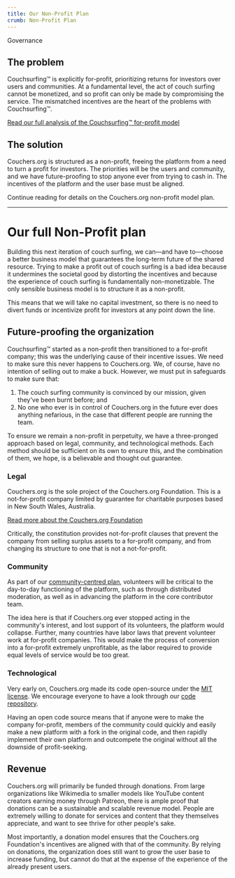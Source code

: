 ```yaml
---
title: Our Non-Profit Plan
crumb: Non-Profit Plan
---
```


<span class="tag is-success is-large">Governance</span>

## The problem

Couchsurfing™ is explicitly for-profit, prioritizing returns for investors over users and communities. At a fundamental level, the act of couch surfing cannot be monetized, and so profit can only be made by compromising the service. The mismatched incentives are the heart of the problems with Couchsurfing™.

[Read our full analysis of the Couchsurfing™ for-profit model](/issues/profit-and-incentives)

## The solution

Couchers.org is structured as a non-profit, freeing the platform from a need to turn a profit for investors. The priorities will be the users and community, and we have future-proofing to stop anyone ever from trying to cash in. The incentives of the platform and the user base must be aligned.

Continue reading for details on the Couchers.org non-profit model plan.

---

# Our full Non-Profit plan

Building this next iteration of couch surfing, we can—and have to—choose a better business model that guarantees the long-term future of the shared resource. Trying to make a profit out of couch surfing is a bad idea because it undermines the societal good by distorting the incentives and because the experience of couch surfing is fundamentally non-monetizable. The only sensible business model is to structure it as a non-profit.

This means that we will take no capital investment, so there is no need to divert funds or incentivize profit for investors at any point down the line.

## Future-proofing the organization

Couchsurfing™ started as a non-profit then transitioned to a for-profit company; this was the underlying cause of their incentive issues. We need to make sure this never happens to Couchers.org. We, of course, have no intention of selling out to make a buck. However, we must put in safeguards to make sure that:

1. The couch surfing community is convinced by our mission, given they've been burnt before; and
2. No one who ever is in control of Couchers.org in the future ever does anything nefarious, in the case that different people are running the team.

To ensure we remain a non-profit in perpetuity, we have a three-pronged approach based on legal, community, and technological methods. Each method should be sufficient on its own to ensure this, and the combination of them, we hope, is a believable and thought out guarantee.

### Legal

Couchers.org is the sole project of the Couchers.org Foundation. This is a not-for-profit company limited by guarantee for charitable purposes based in New South Wales, Australia.

[Read more about the Couchers.org Foundation](/foundation)

Critically, the constitution provides not-for-profit clauses that prevent the company from selling surplus assets to a for-profit company, and from changing its structure to one that is not a not-for-profit.

### Community

As part of our [community-centred plan](/plan/community), volunteers will be critical to the day-to-day functioning of the platform, such as through distributed moderation, as well as in advancing the platform in the core contributor team.

The idea here is that if Couchers.org ever stopped acting in the community's interest, and lost support of its volunteers, the platform would collapse. Further, many countries have labor laws that prevent volunteer work at for-profit companies. This would make the process of conversion into a for-profit extremely unprofitable, as the labor required to provide equal levels of service would be too great.

### Technological

Very early on, Couchers.org made its code open-source under the [MIT license](https://github.com/Couchers-org/couchers/blob/develop/license.md). We encourage everyone to have a look through our [code repository](https://github.com/Couchers-org/couchers).

Having an open code source means that if anyone were to make the company for-profit, members of the community could quickly and easily make a new platform with a fork in the original code, and then rapidly implement their own platform and outcompete the original without all the downside of profit-seeking.

## Revenue

Couchers.org will primarily be funded through donations. From large organizations like Wikimedia to smaller models like YouTube content creators earning money through Patreon, there is ample proof that donations can be a sustainable and scalable revenue model. People are extremely willing to donate for services and content that they themselves appreciate, and want to see thrive for other people's sake.

Most importantly, a donation model ensures that the Couchers.org Foundation's incentives are aligned with that of the community. By relying on donations, the organization does still want to grow the user base to increase funding, but cannot do that at the expense of the experience of the already present users.